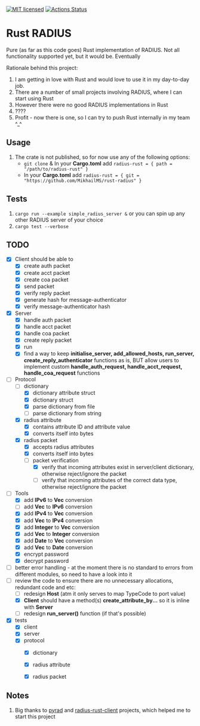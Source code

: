 [![MIT licensed][mit-badge]][mit-url]
[![Actions Status][action-badge]][action-url]

[action-badge]: https://github.com/MikhailMS/rust-radius/workflows/RustRadius/badge.svg
[action-url]:   https://github.com/MikhailMS/rust-radius/actions
[mit-badge]:    https://img.shields.io/badge/license-MIT-blue.svg
[mit-url]:      LICENSE


# Rust RADIUS 
Pure (as far as this code goes) Rust implementation of RADIUS.
Not all functionality supported yet, but it would be. Eventually

Rationale behind this project:
1. I am getting in love with Rust and would love to use it in my day-to-day job.
2. There are a number of small projects involving RADIUS, where I can start using Rust
3. However there were no good RADIUS implementations in Rust
4. ????
5. Profit - now there is one, so I can try to push Rust internally in my team ^_^


## Usage
1. The crate is not published, so for now use any of the following options:
   - `git clone` & In your **Cargo.toml** add `radius-rust = { path = "/path/to/radius-rust" }`
   - In your **Cargo.toml** add `radius-rust = { git = "https://github.com/MikhailMS/rust-radius" }`


## Tests
1. `cargo run --example simple_radius_server &` or you can spin up any other RADIUS server of your choice
2. `cargo test --verbose`


## TODO
- [x] Client should be able to
  - [x] create auth  packet
  - [x] create acct  packet
  - [x] create coa   packet
  - [x] send         packet
  - [x] verify reply packet
  - [x] generate hash for message-authenticator
  - [x] verify message-authenticator hash
- [x] Server
  - [x] handle auth packet
  - [x] handle acct packet
  - [x] handle coa  packet
  - [x] create reply packet
  - [x] run
  - [x] find a way to keep **initialise_server, add_allowed_hosts, run_server, create_reply_authenticator** functions as is, BUT allow users to implement custom **handle_auth_request, handle_acct_request, handle_coa_request** functions
- [ ] Protocol
  - [ ] dictionary
    - [x] dictionary attribute struct
    - [x] dictionary struct
    - [x] parse dictionary from file
    - [ ] parse dictionary from string
  - [x] radius attribute 
    - [x] contains attribute ID and attribute value
    - [x] converts itself into bytes
  - [x] radius packet
    - [x] accepts  radius attributes
    - [x] converts itself into bytes
    - [ ] packet verification
      - [x] verify that incoming attributes exist in server/client dictionary, otherwise reject/ignore the packet
      - [ ] verify that incoming attributes of the correct data type,          otherwise reject/ignore the packet
- [ ] Tools
  - [x] add **IPv6**    to **Vec<u8>** conversion
  - [ ] add **Vec<u8>** to **IPv6**    conversion
  - [x] add **IPv4**    to **Vec<u8>** conversion
  - [x] add **Vec<u8>** to **IPv4**    conversion
  - [x] add **Integer** to **Vec<u8>** conversion
  - [x] add **Vec<u8>** to **Integer** conversion
  - [x] add **Date**    to **Vec<u8>** conversion
  - [x] add **Vec<u8>** to **Date**    conversion
  - [x] encrypt password
  - [x] decrypt password
- [ ] better error handling - at the moment there is no standard to errors from different modules, so need to have a look into it
- [ ] review the code to ensure there are no unnecessary allocations, redundant code and etc:
  - [ ] redesign **Host** (atm it only serves to map TypeCode to port value) 
  - [x] **Client** should have a method(s) **create_attribute_by...** so it is inline with **Server**
  - [ ] redesign **run_server()** function (if that's possible)
- [x] tests
  - [x] client
  - [x] server
  - [x] protocol
    - [x] dictionary
    - [x] radius attribute
    - [x] radius packet


## Notes
1. Big thanks to [pyrad](https://github.com/pyradius/pyrad) and [radius-rust-client](https://github.com/athonet-open/rust-radius-client) projects, which helped me to start this project
